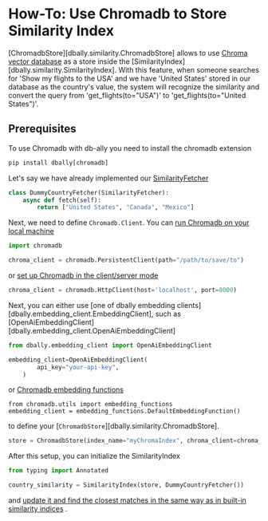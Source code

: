 # How-To: Use Chromadb to Store Similarity Index

[ChromadbStore][dbally.similarity.ChromadbStore] allows to use [Chroma vector database](https://docs.trychroma.com/api-reference#methods-on-collection) as a store inside the [SimilarityIndex][dbally.similarity.SimilarityIndex]. With this feature, when someone searches for 'Show my flights to the USA' and we have 'United States' stored in our database as the country's value, the system will recognize the similarity and convert the query from 'get_flights(to="USA")' to 'get_flights(to="United States")'.


## Prerequisites

To use Chromadb with db-ally you need to install the chromadb extension

```python
pip install dbally[chromadb]
```

Let's say we have already implemented our [SimilarityFetcher](../how-to/use_custom_similarity_fetcher.md)

```python
class DummyCountryFetcher(SimilarityFetcher):
    async def fetch(self):
        return ["United States", "Canada", "Mexico"]
```

Next, we need to define `Chromadb.Client`. You can [run Chromadb on your local machine](https://docs.trychroma.com/usage-guide#initiating-a-persistent-chroma-client)

```python
import chromadb

chroma_client = chromadb.PersistentClient(path="/path/to/save/to")
```

or [set up Chromadb in the client/server mode](https://docs.trychroma.com/usage-guide#running-chroma-in-clientserver-mode)

```python
chroma_client = chromadb.HttpClient(host='localhost', port=8000)
```

Next, you can either use [one of dbally embedding clients][dbally.embedding_client.EmbeddingClient], such as [OpenAiEmbeddingClient][dbally.embedding_client.OpenAiEmbeddingClient]

```python
from dbally.embedding_client import OpenAiEmbeddingClient

embedding_client=OpenAiEmbeddingClient(
        api_key="your-api-key",
    )

```

or [Chromadb embedding functions](https://docs.trychroma.com/embeddings)

```
from chromadb.utils import embedding_functions
embedding_client = embedding_functions.DefaultEmbeddingFunction()
```

to define your [`ChromadbStore`][dbally.similarity.ChromadbStore].

```python
store = ChromadbStore(index_name="myChromaIndex", chroma_client=chroma_client, embedding_function=embedding_client)
```

After this setup, you can initialize the SimilarityIndex

```python
from typing import Annotated

country_similarity = SimilarityIndex(store, DummyCountryFetcher())


```

and [update it and find the closest matches in the same way as in built-in similarity indices](./use_custom_similarity_store.md/#using-the-similarity-index) .
